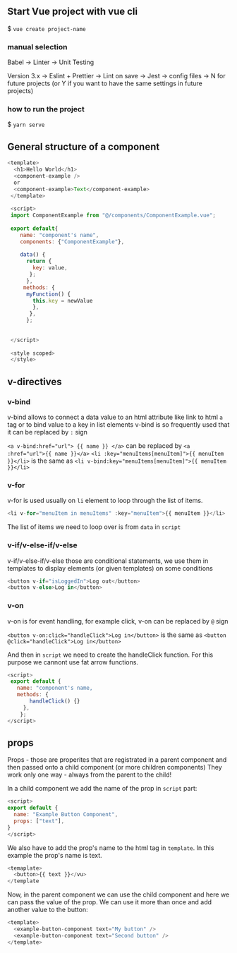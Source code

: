 
## Start Vue project with vue cli

$ `vue create project-name`

### manual selection 

Babel -> Linter -> Unit Testing

Version 3.x ->  Eslint + Prettier ->  Lint on save ->  Jest ->  config files -> N for future projects (or Y if you want to have the same settings in future projects) 

### how to run the project

$ `yarn serve`

## General structure of a component

```vue.js
<template>
  <h1>Hello World</h1>
  <component-example />
  or 
  <component-example>Text</component-example>
 </template>
 
 <script>
 import ComponentExample from "@/components/ComponentExample.vue";
 
 export default{
    name: "component's name",
    components: {"ComponentExample"},
   
    data() {
      return {
        key: value,
       };
      },
     methods: {
      myFunction() {
        this.key = newValue
        },
       },
      };
      
    
 </script>
 
 <style scoped>
 </style>
 ```
 
 ## v-directives
 
 ### v-bind 
 v-bind allows to connect a data value to an html attribute like link to html `a` tag or to bind value to a key in list elements
 v-bind is so frequently used that it can be replaced by `:` sign 
 
 `<a v-bind:href="url"> {{ name }} </a>` can be replaced by `<a :href="url">{{ name }}</a>`
 `<li :key="menuItems[menuItem]">{{ menuItem }}</li>` is the same as `<li v-bind:key="menuItems[menuItem]">{{ menuItem }}</li>`
 
 ### v-for 
 v-for is used usually on `li` element to loop through the list of items.  
 
 ```vue.js
 <li v-for="menuItem in menuItems" :key="menuItem">{{ menuItem }}</li>
 ```
 
 The list of items we need to loop over is from `data` in `script`
 
 ### v-if/v-else-if/v-else 
 v-if/v-else-if/v-else  those are conditional statements, we use them in templates to display elements (or given templates) on some conditions
 
 ```vue.js
 <button v-if="isLoggedIn">Log out</button>
 <button v-else>Log in</button>
 ```
 ### v-on 
 v-on is for event handling, for example click, v-on can be replaced by `@` sign
 
 `<button v-on:click="handleClick">Log in</button>` is the same as `<button @click="handleClick">Log in</button>` 
 
 And then in `script` we need to create the handleClick function. For this purpose we cannont use fat arrow functions.
 
 ```vue.js 
 <script>
  export default {
    name: "component's name,
    methods: {
        handleClick() {}
      },
     };
</script>
```

## props
Props - those are properites that are registrated in a parent component and then passed onto a child component (or more children components) 
They work only one way - always from the parent to the child!

In a child component we add the name of the prop in `script` part:

```vue.js
<script>
export default {
  name: "Example Button Component",
  props: ["text"],
}
</script>
```

We also have to add the prop's name to the html tag in `template`. In this example the prop's name is text.

```vue.js
<temaplate>
  <button>{{ text }}</vu>
</template
```

Now, in the parent component we can use the child component and here we can pass the value of the prop. We can use it more than once and add another value to the button:
```vue.js
<template>
  <example-button-component text="My button" />
  <example-button-component text="Second button" />
</template>
```
